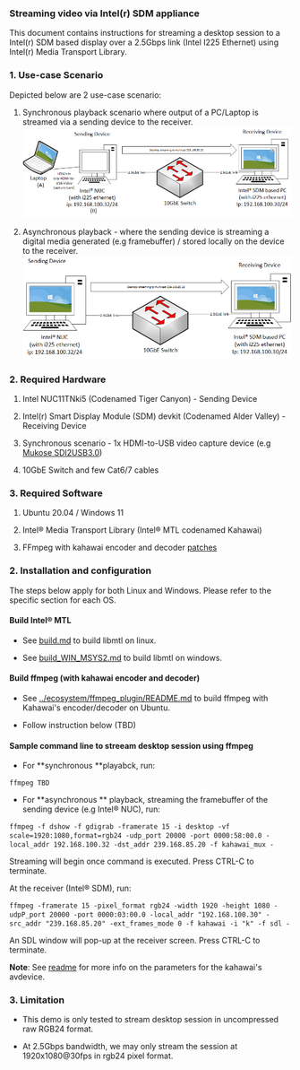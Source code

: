 ### Streaming video via Intel(r) SDM appliance

This document  contains instructions for streaming a desktop session to a Intel(r) SDM based display over a 2.5Gbps link (Intel I225 Ethernet) using Intel(r) Media Transport Library.

### 1. Use-case Scenario

Depicted below are 2 use-case scenario:

1. Synchronous playback scenario where output of a PC/Laptop is streamed via a sending device to the receiver.
   ![Image](./png/mtl-appliance-use-case.png)
   
   

2. Asynchronous playback - where the sending device is streaming a digital media generated (e.g framebuffer) / stored locally on the device to the receiver.
    ![Image](./png/desktop-streaming-mtl.png)

### 2. Required Hardware

1. Intel NUC11TNki5 (Codenamed Tiger Canyon) - Sending Device

2. Intel(r) Smart Display Module (SDM) devkit (Codenamed Alder Valley) - Receiving Device

3. Synchronous scenario - 1x HDMI-to-USB video capture device (e.g [Mukose SDI2USB3.0](https://www.google.com/url?sa=i&url=https%3A%2F%2Fwww.amazon.com%2FMOKOSE-USB3-0-Capture-Windows-Grabber%2Fdp%2FB071KPW3PH&psig=AOvVaw0JInBE6gygffG2clmni8sH&ust=1684225637669000&source=images&cd=vfe&ved=0CBIQjhxqFwoTCMjo9cnz9v4CFQAAAAAdAAAAABAE))

4. 10GbE Switch and few Cat6/7 cables

### 3. Required Software

1. Ubuntu 20.04 / Windows 11

2. Intel&reg; Media Transport Library (Intel&reg; MTL codenamed Kahawai)

3. FFmpeg with kahawai encoder and decoder [patches](https://google.com)

### 2. Installation and configuration

The steps below apply for both Linux and Windows. Please refer to the specific section for each OS.

#### Build Intel&reg; MTL

- See [build.md](./build.md) to build libmtl on linux.

- See [build_WIN_MSYS2.md](./build_WIN_MSYS2.md) to build libmtl on windows.

#### Build ffmpeg (with kahawai encoder and decoder)

* See [../ecosystem/ffmpeg_plugin/README.md](./build.md) to build ffmpeg with Kahawai's encoder/decoder on Ubuntu.

* Follow instruction below (TBD)

#### Sample command line to streeam desktop session using ffmpeg

- For **synchronous **playabck, run:

```
ffmpeg TBD
```



- For **asynchronous ** playback, streaming the framebuffer of the sending device (e.g Intel&reg; NUC), run:

```
ffmpeg -f dshow -f gdigrab -framerate 15 -i desktop -vf scale=1920:1080,format=rgb24 -udp_port 20000 -port 0000:58:00.0 -local_addr 192.168.100.32 -dst_addr 239.168.85.20 -f kahawai_mux -
```

Streaming will begin once command is executed. Press CTRL-C to terminate.

At the receiver (Intel&reg; SDM), run:

```
ffmpeg -framerate 15 -pixel_format rgb24 -width 1920 -height 1080 -udpP_port 20000 -port 0000:03:00.0 -local_addr "192.168.100.30" -src_addr "239.168.85.20" -ext_frames_mode 0 -f kahawai -i "k" -f sdl -
```

An SDL window will pop-up at the receiver screen. Press CTRL-C to terminate.

**Note**: See [readme](../ecosystem/ffmpeg_plugin/README.md) for more info on the parameters for the kahawai's avdevice.

### 3. Limitation

- This demo is only tested to stream desktop session in uncompressed raw RGB24 format. 

- At 2.5Gbps bandwidth, we may only stream the session at 1920x1080@30fps in rgb24 pixel format. 
